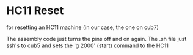 # HC11 Reset
for resetting an HC11 machine (in our case, the one on cub7)

The assembly code just turns the pins off and on again. The .sh file just ssh's to cub5 and sets the 'g 2000' (start) command to the HC11
